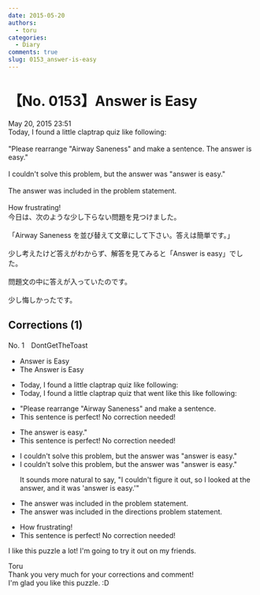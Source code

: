 ```yaml
---
date: 2015-05-20
authors:
  - toru
categories:
  - Diary
comments: true
slug: 0153_answer-is-easy
---
```


# 【No. 0153】Answer is Easy
<div class="date">May 20, 2015 23:51</div>
<div id="post"><div id="body_show_ori">
Today, I found a little claptrap quiz like following:<br/><br/>"Please rearrange "Airway Saneness" and make a sentence. The answer is easy."<br/><br/>I couldn't solve this problem, but the answer was "answer is easy."<br/><br/>The answer was included in the problem statement.<br/><br/>How frustrating!
</div></div>

<!-- more -->

<div id="post_ja"><div id="body_show_mo">
今日は、次のような少し下らない問題を見つけました。<br/><br/>「Airway Saneness を並び替えて文章にして下さい。答えは簡単です。」<br/><br/>少し考えたけど答えがわからず、解答を見てみると「Answer is easy」でした。<br/><br/>問題文の中に答えが入っていたのです。<br/><br/>少し悔しかったです。
</div></div>

## Corrections (1)
<div id="block"><div class="first_name"> No. 1　<span class="just_name">DontGetTheToast</span></div><div id="block2">
<ul class="correction_field">
<li class="incorrect">Answer is Easy</li>
<li class="corrected correct">
<span class="f_blue">The</span> Answer is Easy
</li>
</ul>
<ul class="correction_field">
<li class="incorrect">Today, I found a little claptrap quiz like following:</li>
<li class="corrected correct">
Today, I found a little claptrap quiz<span class="f_blue"> that went like this</span> <span class="f_gray"><span class="sline">like following</span></span>:
</li>
</ul>
<ul class="correction_field">
<li class="incorrect">"Please rearrange "Airway Saneness" and make a sentence.</li>
<li class="corrected perfect">This sentence is perfect! No correction needed!</li>
</ul>
<ul class="correction_field">
<li class="incorrect">The answer is easy."</li>
<li class="corrected perfect">This sentence is perfect! No correction needed!</li>
</ul>
<ul class="correction_field">
<li class="incorrect">I couldn't solve this problem, but the answer was "answer is easy."</li>
<li class="corrected correct">
I couldn't solve this problem, but the answer was "answer is easy."
<p class="correction_comment">It sounds more natural to say, "I couldn't figure it out, so I looked at the answer, and it was 'answer is easy.'"</p>
</li>
</ul>
<ul class="correction_field">
<li class="incorrect">The answer was included in the problem statement.</li>
<li class="corrected correct">
The answer was included in the<span class="f_blue"> directions</span> <span class="f_gray"><span class="sline">problem statement</span></span>.
</li>
</ul>
<ul class="correction_field">
<li class="incorrect">How frustrating!</li>
<li class="corrected perfect">This sentence is perfect! No correction needed!</li>
</ul>
<p class="comment_small">
 I like this puzzle a lot! I'm going to try it out on my friends.
</p>

</div><div class="name"><span class="just_name">Toru</span><br>
Thank you very much for your corrections and comment!<br/>I'm glad you like this puzzle. :D
</div>
</div>
